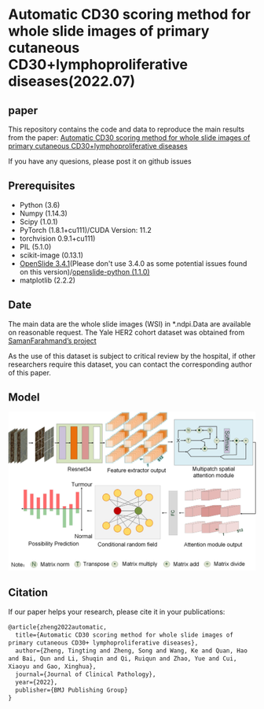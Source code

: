 # Automatic CD30 scoring method for whole slide images of primary cutaneous CD30+lymphoproliferative diseases(2022.07)
## paper 
This repository contains the code and data to reproduce the main results from the paper:
[Automatic CD30 scoring method for whole slide images of primary cutaneous CD30+lymphoproliferative diseases](https://jcp.bmj.com/content/early/2022/07/21/jcp-2022-208344.abstract)

If you have any quesions, please post it on github issues

 ## Prerequisites
* Python (3.6)
* Numpy (1.14.3)
* Scipy (1.0.1)
* PyTorch (1.8.1+cu111)/CUDA Version: 11.2
* torchvision 0.9.1+cu111)
* PIL (5.1.0)
* scikit-image (0.13.1)
* [OpenSlide 3.4.1](https://openslide.org/)(Please don't use 3.4.0 as some potential issues found on this version)/[openslide-python (1.1.0)](https://github.com/openslide/openslide-python)
* matplotlib (2.2.2)


## Date
The main data are the whole slide images (WSI) in *.ndpi.Data are available on reasonable request. The Yale 
HER2 cohort dataset was obtained from 
[SamanFarahmand’s project](https://wiki.cancerimagingarchive.net/pages/viewpage.action?pageId=119702524)

As the use of this dataset is subject to critical review by the hospital, if other researchers require 
this dataset, you can contact the corresponding author of this paper.

## Model
![MPAANet](/images/MPSANet.jpg)



## Citation 
If our paper helps your research, please cite it in your publications:
```
@article{zheng2022automatic,
  title={Automatic CD30 scoring method for whole slide images of primary cutaneous CD30+ lymphoproliferative diseases},
  author={Zheng, Tingting and Zheng, Song and Wang, Ke and Quan, Hao and Bai, Qun and Li, Shuqin and Qi, Ruiqun and Zhao, Yue and Cui, Xiaoyu and Gao, Xinghua},
  journal={Journal of Clinical Pathology},
  year={2022},
  publisher={BMJ Publishing Group}
}
```
